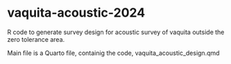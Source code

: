 # vaquita-acoustic-2024

R code to generate survey design for acoustic survey of vaquita outside the zero tolerance area.

Main file is a Quarto file, containig the code, vaquita_acoustic_design.qmd
